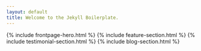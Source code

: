 ```yaml
---
layout: default
title: Welcome to the Jekyll Boilerplate.
---
```


{% include frontpage-hero.html %}
{% include feature-section.html %}
{% include testimonial-section.html %}
{% include blog-section.html %}

